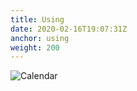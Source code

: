 ```yaml
---
title: Using
date: 2020-02-16T19:07:31Z
anchor: using
weight: 200
---
```


![Calendar](images/Calendar-landscape.png)
